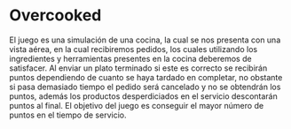 # Overcooked

El juego es una simulación de una cocina, la cual se nos presenta con una vista aérea, en la cual recibiremos pedidos, los cuales utilizando los ingredientes y herramientas presentes en la cocina deberemos de satisfacer. Al enviar un plato terminado si este es correcto se recibirán puntos dependiendo de cuanto se haya tardado en completar, no obstante si pasa demasiado tiempo el pedido será cancelado y no se obtendrán los puntos, además los productos desperdiciados en el servicio descontarán puntos al final. El objetivo del juego es conseguir el mayor número de puntos en el tiempo de servicio. 
